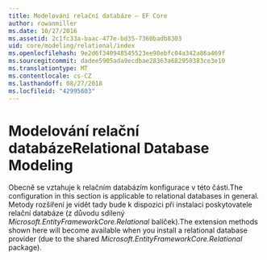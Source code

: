 ```yaml
---
title: Modelování relační databáze – EF Core
author: rowanmiller
ms.date: 10/27/2016
ms.assetid: 2c1fc33a-baac-477e-bd35-7360badb8303
uid: core/modeling/relational/index
ms.openlocfilehash: 9e2d6f340948545523ee98ebfc04a342a86a469f
ms.sourcegitcommit: dadee5905ada9ecdbae28363a682950383ce3e10
ms.translationtype: MT
ms.contentlocale: cs-CZ
ms.lasthandoff: 08/27/2018
ms.locfileid: "42995603"
---
```

# <a name="relational-database-modeling"></a><span data-ttu-id="c0393-102">Modelování relační databáze</span><span class="sxs-lookup"><span data-stu-id="c0393-102">Relational Database Modeling</span></span>

<span data-ttu-id="c0393-103">Obecně se vztahuje k relačním databázím konfigurace v této části.</span><span class="sxs-lookup"><span data-stu-id="c0393-103">The configuration in this section is applicable to relational databases in general.</span></span> <span data-ttu-id="c0393-104">Metody rozšíření je vidět tady bude k dispozici při instalaci poskytovatele relační databáze (z důvodu sdílený *Microsoft.EntityFrameworkCore.Relational* balíček).</span><span class="sxs-lookup"><span data-stu-id="c0393-104">The extension methods shown here will become available when you install a relational database provider (due to the shared *Microsoft.EntityFrameworkCore.Relational* package).</span></span>
